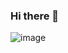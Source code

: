 ### Hi there 👋

![image](https://github.com/user-attachments/assets/b81293c6-123f-4fe5-9f38-7dae1279babd)


